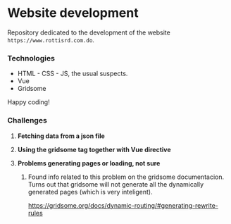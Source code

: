 # Website development

Repository dedicated to the development of the website `https://www.rottisrd.com.do`. 

### Technologies

- HTML - CSS - JS, the usual suspects.
- Vue
- Gridsome

Happy coding!

### Challenges

1. **Fetching data from a json file**

2. **Using the gridsome tag <g-image> together with Vue directive <v-for>**

3. **Problems generating pages or loading, not sure**
   
   1. Found info related to this problem on the gridsome documentacion. Turns out that gridsome will not generate all the dynamically generated pages (which is very inteligent). 
      
      https://gridsome.org/docs/dynamic-routing/#generating-rewrite-rules


